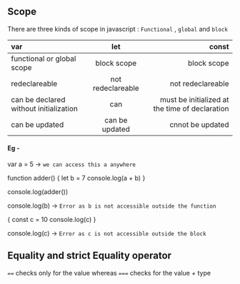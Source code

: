 ## Scope
There are three kinds of scope in javascript : `Functional` , `global` and `block`

| var      | let | const |
| :---        |    :----:   |          ---: |
| functional or global scope      | block scope       | block scope   |
| redeclareable      | not redeclareable       | not redeclareable   |
| can be declared without initialization      | can       | must be initialized at the time of declaration   |
| can be updated      |  can be updated      | cnnot be updated   |

#### Eg -

var a = 5 -> `we can access this a anywhere`

function adder()
{
    let b = 7
    console.log(a + b)
 }
 
console.log(adder())

console.log(b)   -> `Error as b is not accessible outside the function`

{
const c = 10
console.log(c) 
}

console.log(c) -> `Error as c is not accessible outside the block`

## Equality and strict Equality operator
`==` checks only for the value whereas `===` checks for the value + type
